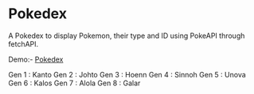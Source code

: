# Pokedex
A Pokedex to display Pokemon, their type and ID using PokeAPI through fetchAPI.

Demo:- [Pokedex](https://gamejutsu-pokedex.netlify.app/)

Gen 1 : Kanto
Gen 2 : Johto
Gen 3 : Hoenn
Gen 4 : Sinnoh
Gen 5 : Unova
Gen 6 : Kalos
Gen 7 : Alola
Gen 8 : Galar
